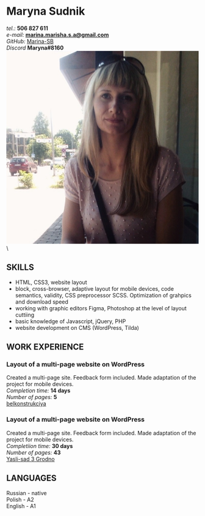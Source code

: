 # Maryna Sudnik
*tel.:* **506 827 611**\
*e-mail:* **marina.marisha.s.a@gmail.com**\
*GitHub:* [Marina-SB](https://github.com/Marina-SB/)\
*Discord* **Maryna#8160**\
![](./img/photo-profil.jpg)\
## SKILLS
* HTML, CSS3, website layout
* block, cross-browser, adaptive layout for mobile devices, code semantics, validity, CSS preprocessor SCSS. Optimization of grahpics and download speed
* working with graphic editors Figma, Photoshop at the level of layout cuttiing
* basic knowledge of Javascript, jQuery, PHP
* website development on CMS (WordPress, Tilda)
## WORK EXPERIENCE
### Layout of a multi-page website on WordPress
Created a multi-page site. Feedback form included. Made adaptation of the project for mobile devices.\
*Completion time:* **14 days**\
*Number of pages:* **5**\
[belkonstrukciya](https://belkonstrukciya.by/)
### Layout of a multi-page website on WordPress
Created a multi-page site. Feedback form included. Made adaptation of the project for mobile devices.\
*Completiion time:* **30 days**\
*Number of pages:* **43**\
[Yasli-sad 3 Grodno](https://ys3grodno.by/)
## LANGUAGES
Russian - native\
Polish - A2\
English - A1